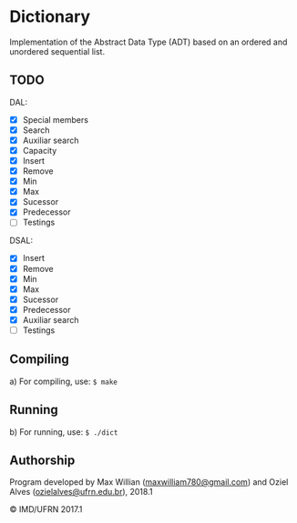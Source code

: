 # Dictionary
Implementation of the Abstract Data Type (ADT) based on an ordered and unordered sequential list.

## TODO
DAL:
- [X] Special members
- [X] Search
- [X] Auxiliar search
- [X] Capacity
- [X] Insert
- [X] Remove
- [X] Min
- [X] Max
- [X] Sucessor
- [X] Predecessor
- [ ] Testings

DSAL:
- [X] Insert
- [X] Remove
- [X] Min
- [X] Max
- [X] Sucessor
- [X] Predecessor
- [X] Auxiliar search 
- [ ] Testings

## Compiling
a) For compiling, use:
	`$ make`

## Running
b) For running, use:
	`$ ./dict`

## Authorship

Program developed by Max Willian (maxwilliam780@gmail.com) and Oziel Alves (ozielalves@ufrn.edu.br), 2018.1

&copy; IMD/UFRN 2017.1
